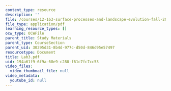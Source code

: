 ```yaml
---
content_type: resource
description: ''
file: /courses/12-163-surface-processes-and-landscape-evolution-fall-2004/194a61f96f9a68e9c280f61c7fc7cc53_Lab3.pdf
file_type: application/pdf
learning_resource_types: []
ocw_type: OCWFile
parent_title: Study Materials
parent_type: CourseSection
parent_uid: 30295d31-8b4d-977c-d50d-846d95e57497
resourcetype: Document
title: Lab3.pdf
uid: 194a61f9-6f9a-68e9-c280-f61c7fc7cc53
video_files:
  video_thumbnail_file: null
video_metadata:
  youtube_id: null
---
```

